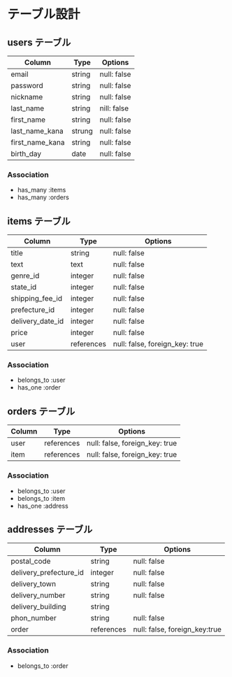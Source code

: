 # テーブル設計

## users テーブル

| Column          | Type    | Options     |
| --------------- | ------- | ----------- |
| email           | string  | null: false |
| password        | string  | null: false |
| nickname        | string  | null: false |
| last_name       | string  | nill: false |
| first_name      | string  | null: false |
| last_name_kana  | strung  | null: false |
| first_name_kana | string  | null: false |
| birth_day       | date    | null: false |


### Association

- has_many :items
- has_many :orders

## items テーブル

| Column           | Type          | Options                        |
| ---------------- | ------------- | ------------------------------ |
| title            | string        | null: false                    |
| text             | text          | null: false                    |
| genre_id         | integer       | null: false                    |
| state_id         | integer       | null: false                    |
| shipping_fee_id  | integer       | null: false                    |
| prefecture_id    | integer       | null: false                    |
| delivery_date_id | integer       | null: false                    |    
| price            | integer       | null: false                    |
| user             | references    | null: false, foreign_key: true |


### Association

- belongs_to :user
- has_one :order

## orders テーブル

| Column  | Type       | Options                        |
| ------- | ---------- | ------------------------------ |
| user    | references | null: false, foreign_key: true |
| item    | references | null: false, foreign_key: true |

### Association

- belongs_to :user
- belongs_to :item
- has_one :address

## addresses テーブル

| Column                 | Type       | Options                       |
| ---------------------- | ---------- | ----------------------------- |
| postal_code            | string     | null: false                   |
| delivery_prefecture_id | integer    | null: false                   |
| delivery_town          | string     | null: false                   |
| delivery_number        | string     | null: false                   |
| delivery_building      | string     |                               |
| phon_number            | string     | null: false                   |
| order                  | references | null: false, foreign_key:true | 

### Association

- belongs_to :order